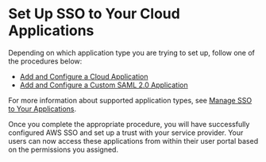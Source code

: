 # Set Up SSO to Your Cloud Applications<a name="step4"></a>

Depending on which application type you are trying to set up, follow one of the procedures below:
+ [Add and Configure a Cloud Application](saasapps.md#saasapps-addconfigapp)
+ [Add and Configure a Custom SAML 2\.0 Application](samlapps.md#addconfigcustomapp)

For more information about supported application types, see [Manage SSO to Your Applications](manage-your-applications.md)\.

Once you complete the appropriate procedure, you will have successfully configured AWS SSO and set up a trust with your service provider\. Your users can now access these applications from within their user portal based on the permissions you assigned\.